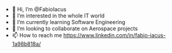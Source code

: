 - 👋 Hi, I’m @FabioIacus
- 👀 I’m interested in the whole IT world
- 🌱 I’m currently learning Software Engineering 
- 💞️ I’m looking to collaborate on Aerospace projects
- 📫 How to reach me https://www.linkedin.com/in/fabio-iacus-1a98b818a/

<!---
FabioIacus/FabioIacus is a ✨ special ✨ repository because its `README.md` (this file) appears on your GitHub profile.
You can click the Preview link to take a look at your changes.
--->
